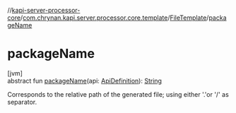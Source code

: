 //[kapi-server-processor-core](../../../index.md)/[com.chrynan.kapi.server.processor.core.template](../index.md)/[FileTemplate](index.md)/[packageName](package-name.md)

# packageName

[jvm]\
abstract fun [packageName](package-name.md)(api: [ApiDefinition](../../com.chrynan.kapi.server.processor.core.model/-api-definition/index.md)): [String](https://kotlinlang.org/api/latest/jvm/stdlib/kotlin/-string/index.html)

Corresponds to the relative path of the generated file; using either '.'or '/' as separator.

